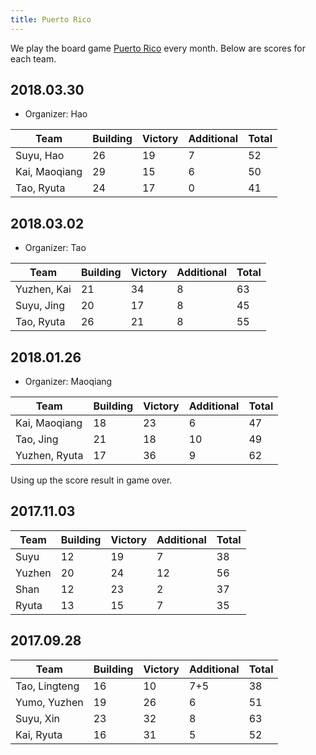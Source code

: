 ```yaml
---
title: Puerto Rico
---
```


We play the board game [Puerto Rico][1] every month. Below are scores for each team. 

## 2018.03.30 

* Organizer: Hao 

| Team          | Building | Victory | Additional | Total |
| ------------- | -------- | ------- | ---------- | ----- |
| Suyu, Hao     | 26       | 19      | 7          | 52    |
| Kai, Maoqiang | 29       | 15      | 6          | 50    |
| Tao, Ryuta    | 24       | 17      | 0          | 41    |


## 2018.03.02

* Organizer:  Tao

| Team        | Building | Victory | Additional | Total |
| ----------- | -------- | ------- | ---------- | ----- |
| Yuzhen, Kai | 21       | 34      | 8          | 63    |
| Suyu, Jing  | 20       | 17      | 8          | 45    |
| Tao, Ryuta  | 26       | 21      | 8          | 55    |


## 2018.01.26
	
* Organizer: Maoqiang 
	
| Team           | Building | Victory | Additional | Total |
| -------------- | -------- | ------- | ---------- | ----- |
| Kai, Maoqiang  | 18       | 23      | 6          | 47    |
| Tao, Jing      | 21       | 18      | 10         | 49    |
| Yuzhen,  Ryuta | 17       | 36      | 9          | 62    |
	
Using up  the score result in game over.

## 2017.11.03 
	
| Team   | Building | Victory | Additional | Total |
| ------ | -------- | ------- | ---------- | ----- |
| Suyu   | 12       | 19      | 7          | 38    |
| Yuzhen | 20       | 24      | 12         | 56    |
| Shan   | 12       | 23      | 2          | 37    |
| Ryuta  | 13       | 15      | 7          | 35    |


## 2017.09.28 
	
| Team          | Building | Victory | Additional | Total |
| ------------- | -------- | ------- | ---------- | ----- |
| Tao, Lingteng | 16       | 10      | 7+5        | 38    |
| Yumo, Yuzhen  | 19       | 26      | 6          | 51    |
| Suyu, Xin     | 23       | 32      | 8          | 63    |
| Kai, Ryuta    | 16       | 31      | 5          | 52    |
	
	
[1]: https://en.wikipedia.org/wiki/Puerto_Rico_%28board_game%29
